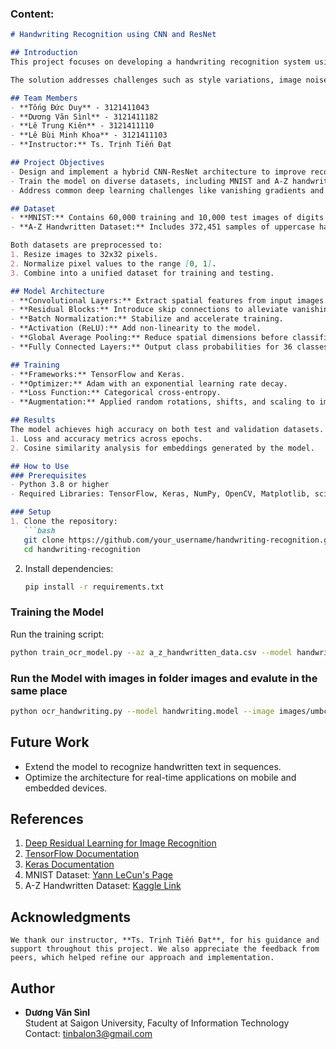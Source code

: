 

### Content:
```markdown
# Handwriting Recognition using CNN and ResNet

## Introduction
This project focuses on developing a handwriting recognition system using **Convolutional Neural Networks (CNNs)** combined with **Residual Networks (ResNet)**. The aim is to build a robust model capable of recognizing both letters and digits from handwritten input images.

The solution addresses challenges such as style variations, image noise, and distortions by leveraging modern deep learning techniques.

## Team Members
- **Tống Đức Duy** - 3121411043
- **Dương Văn Sìnl** - 3121411182
- **Lê Trung Kiên** - 3121411110
- **Lê Bùi Minh Khoa** - 3121411103
- **Instructor:** Ts. Trịnh Tiến Đạt

## Project Objectives
- Design and implement a hybrid CNN-ResNet architecture to improve recognition accuracy for handwritten letters and digits.
- Train the model on diverse datasets, including MNIST and A-Z handwritten datasets.
- Address common deep learning challenges like vanishing gradients and overfitting using skip connections and regularization techniques.

## Dataset
- **MNIST:** Contains 60,000 training and 10,000 test images of digits (0–9), each 28x28 pixels.
- **A-Z Handwritten Dataset:** Includes 372,451 samples of uppercase handwritten letters.

Both datasets are preprocessed to:
1. Resize images to 32x32 pixels.
2. Normalize pixel values to the range [0, 1].
3. Combine into a unified dataset for training and testing.

## Model Architecture
- **Convolutional Layers:** Extract spatial features from input images.
- **Residual Blocks:** Introduce skip connections to alleviate vanishing gradient issues.
- **Batch Normalization:** Stabilize and accelerate training.
- **Activation (ReLU):** Add non-linearity to the model.
- **Global Average Pooling:** Reduce spatial dimensions before classification.
- **Fully Connected Layers:** Output class probabilities for 36 classes (A-Z and 0-9).

## Training
- **Frameworks:** TensorFlow and Keras.
- **Optimizer:** Adam with an exponential learning rate decay.
- **Loss Function:** Categorical cross-entropy.
- **Augmentation:** Applied random rotations, shifts, and scaling to improve model robustness.

## Results
The model achieves high accuracy on both test and validation datasets. Evaluation includes:
1. Loss and accuracy metrics across epochs.
2. Cosine similarity analysis for embeddings generated by the model.

## How to Use
### Prerequisites
- Python 3.8 or higher
- Required Libraries: TensorFlow, Keras, NumPy, OpenCV, Matplotlib, scikit-learn

### Setup
1. Clone the repository:
   ```bash
   git clone https://github.com/your_username/handwriting-recognition.git
   cd handwriting-recognition
   ```
2. Install dependencies:
   ```bash
   pip install -r requirements.txt
   ```
### Training the Model
Run the training script:
```bash
python train_ocr_model.py --az a_z_handwritten_data.csv --model handwriting.model
```

### Run the Model with images in folder images and evalute in the same place
```bash
python ocr_handwriting.py --model handwriting.model --image images/umbc_address.png
```


## Future Work
- Extend the model to recognize handwritten text in sequences.
- Optimize the architecture for real-time applications on mobile and embedded devices.

## References
1. [Deep Residual Learning for Image Recognition](https://arxiv.org/abs/1512.03385)
2. [TensorFlow Documentation](https://www.tensorflow.org/)
3. [Keras Documentation](https://keras.io/)
4. MNIST Dataset: [Yann LeCun's Page](http://yann.lecun.com/exdb/mnist/)
5. A-Z Handwritten Dataset: [Kaggle Link](https://www.kaggle.com/)

## Acknowledgments
```
We thank our instructor, **Ts. Trịnh Tiến Đạt**, for his guidance and support throughout this project. We also appreciate the feedback from peers, which helped refine our approach and implementation.
```
## Author
- **Dương Văn Sìnl**  
  Student at Saigon University, Faculty of Information Technology  
  Contact: tinbalon3@gmail.com

